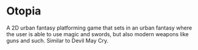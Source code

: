 # Otopia
A 2D urban fantasy platforming game that sets in an urban fantasy where the user is able to use magic and swords, but also modern weapons like guns and such. Similar to Devil May Cry.
